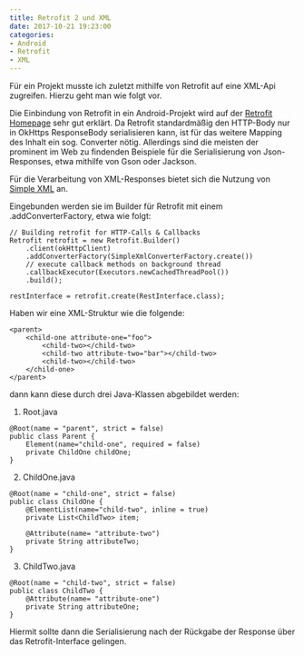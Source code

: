 ```yaml
---
title: Retrofit 2 und XML
date: 2017-10-21 19:23:00
categories:
- Android
- Retrofit
- XML
---
```


Für ein Projekt musste ich zuletzt mithilfe von Retrofit auf eine XML-Api zugreifen. Hierzu geht man wie folgt vor.

Die Einbindung von Retrofit in ein Android-Projekt wird auf der [Retrofit Homepage](http://square.github.io/retrofit/) sehr gut erklärt. Da Retrofit standardmäßig den HTTP-Body nur in OkHttps ResponseBody serialisieren kann, ist für das weitere Mapping des Inhalt ein sog. Converter nötig. Allerdings sind die meisten der prominent im Web zu findenden Beispiele für die Serialisierung von Json-Responses, etwa mithilfe von Gson oder Jackson.

Für die Verarbeitung von XML-Responses bietet sich die Nutzung von [Simple XML](http://simple.sourceforge.net/) an.

Eingebunden werden sie im Builder für Retrofit mit einem .addConverterFactory, etwa wie folgt:

```
// Building retrofit for HTTP-Calls & Callbacks
Retrofit retrofit = new Retrofit.Builder()
	.client(okHttpClient)
	.addConverterFactory(SimpleXmlConverterFactory.create())
	// execute callback methods on background thread
	.callbackExecutor(Executors.newCachedThreadPool())
	.build();

restInterface = retrofit.create(RestInterface.class);
```

Haben wir eine XML-Struktur wie die folgende:
```
<parent>
	<child-one attribute-one="foo">
		<child-two></child-two>
		<child-two attribute-two="bar"></child-two>
		<child-two></child-two>
	</child-one>
</parent>
```

dann kann diese durch drei Java-Klassen abgebildet werden:
1. Root.java
```
@Root(name = "parent", strict = false)
public class Parent {
	Element(name="child-one", required = false)
	private ChildOne childOne;
}
```

2. ChildOne.java
```
@Root(name = "child-one", strict = false)
public class ChildOne {
	@ElementList(name="child-two", inline = true)
	private List<ChildTwo> item;

	@Attribute(name= "attribute-two")
    private String attributeTwo;
}
```

3. ChildTwo.java
```
@Root(name = "child-two", strict = false)
public class ChildTwo {
	@Attribute(name= "attribute-one")
    private String attributeOne;
}
```

Hiermit sollte dann die Serialisierung nach der Rückgabe der Response über das Retrofit-Interface gelingen.